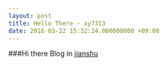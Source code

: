 ```yaml
---
layout: post
title: Hello There - xy7313
date: 2016-03-22 15:32:24.000000000 +09:00
---
```


###Hi there
Blog in [jianshu](http://www.jianshu.com/users/a0278d80ab76/latest_articles) 